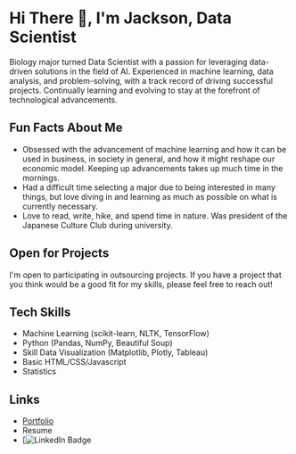 # Hi There 👋, I'm Jackson, Data Scientist 

Biology major turned Data Scientist with a passion for leveraging data-driven solutions in the field of AI. Experienced in machine learning, data analysis, and problem-solving, with a track record of driving successful projects. Continually learning and evolving to stay at the forefront of technological advancements.

## Fun Facts About Me
- Obsessed with the advancement of machine learning and how it can be used in business, in society in general, and how it might reshape our economic model. Keeping up advancements takes up much time in the mornings.
- Had a difficult time selecting a major due to being interested in many things, but love diving in and learning as much as possible on what is currently necessary. 
- Love to read, write, hike, and spend time in nature. Was president of the Japanese Culture Club during university. 

## Open for Projects
I'm open to participating in outsourcing projects. If you have a project that you think would be a good fit for my skills, please feel free to reach out!

## Tech Skills
- Machine Learning (scikit-learn, NLTK, TensorFlow)
- Python (Pandas, NumPy, Beautiful Soup)
- Skill Data Visualization (Matplotlib, Plotly, Tableau)
- Basic HTML/CSS/Javascript
- Statistics

## Links
- [Portfolio](https://github.com/Jackson-Dana/Data_projects_TripleTen)
- Resume
- [![LinkedIn Badge](www.linkedin.com/in/jackson-dana-a9399928a)


